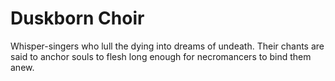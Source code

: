 # Duskborn Choir


Whisper-singers who lull the dying into dreams of undeath. Their chants are said to anchor souls to flesh long enough for necromancers to bind them anew.

